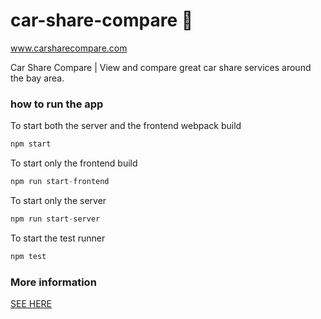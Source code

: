 # car-share-compare :red_car:
www.carsharecompare.com

Car Share Compare | View and compare great car share services around the bay area.

### how to run the app
To start both the server and the frontend webpack build
```javascript
npm start
```

To start only the frontend build
```javascript
npm run start-frontend
```

To start only the server
```javascript
npm run start-server
```

To start the test runner
```javascript
npm test
```

### More information
[SEE HERE](docs/road-map.md)